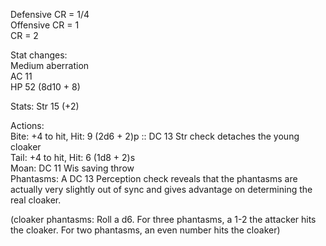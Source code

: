 Defensive CR = 1/4  
Offensive CR = 1  
CR = 2
 
Stat changes:  
Medium aberration  
AC 11  
HP 52 (8d10 + 8)
 
Stats: Str 15 (+2)
 
Actions:  
Bite: +4 to hit, Hit: 9 (2d6 + 2)p :: DC 13 Str check detaches the young cloaker  
Tail: +4 to hit, Hit: 6 (1d8 + 2)s  
Moan: DC 11 Wis saving throw  
Phantasms: A DC 13 Perception check reveals that the phantasms are actually very slightly out of sync and gives advantage on determining the real cloaker.
 
(cloaker phantasms: Roll a d6. For three phantasms, a 1-2 the attacker hits the cloaker. For two phantasms, an even number hits the cloaker)